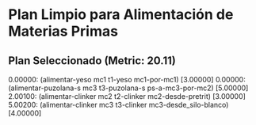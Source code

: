 # Plan Limpio para Alimentación de Materias Primas

## Plan Seleccionado (Metric: 20.11)

0.00000: (alimentar-yeso mc1 t1-yeso mc1-por-mc1) [3.00000]
0.00000: (alimentar-puzolana-s mc3 t3-puzolana-s ps-a-mc3-por-mc2) [5.00000]
2.00100: (alimentar-clinker mc2 t2-clinker mc2-desde-pretrit) [3.00000]
5.00200: (alimentar-clinker mc3 t3-clinker mc3-desde_silo-blanco) [4.00000]